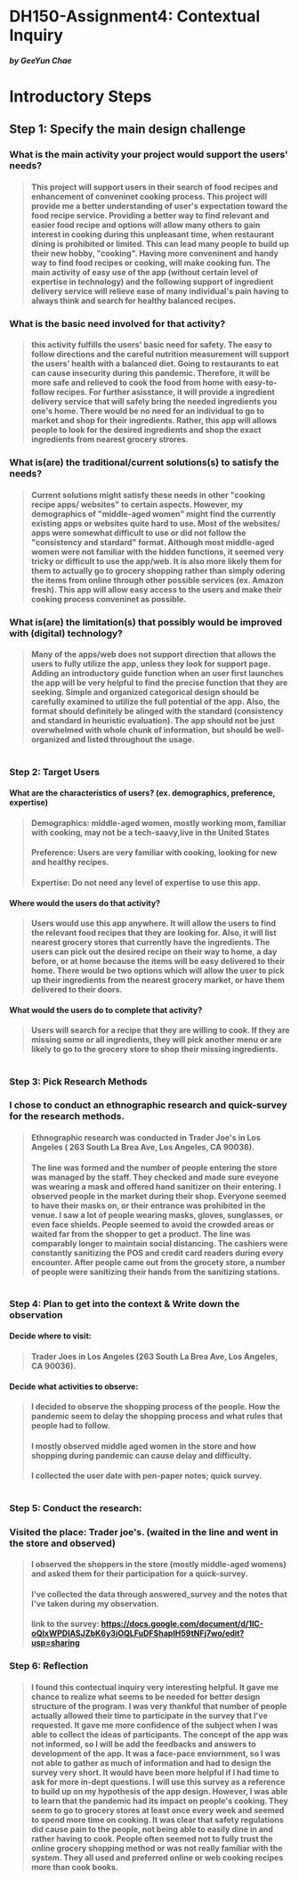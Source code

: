 # DH150-Assignment4: Contextual Inquiry
##### by GeeYun Chae 

# Introductory Steps
## Step 1: Specify the main design challenge
### What is the main activity your project would support the users' needs?
> #### This project will support users in their search of food recipes and enhancement of conveninet cooking process. This project will provide me a better understanding of user's expectation toward the food recipe service. Providing a better way to find relevant and easier food recipe and options will allow many others to gain interest in cooking during this unpleasant time, when restaurant dining is prohibited or limited. This can lead many people to build up their new hobby, "cooking". Having more conveninent and handy way to find food recipes or cooking, will make cooking fun. The main activity of easy use of the app (without certain level of expertise in technology) and the following support of ingredient delivery service will relieve ease of many individual's pain having to always think and search for healthy balanced recipes. 
### What is the basic need involved for that activity?
> #### this activity fulfills the users' basic need for safety. The easy to follow directions and the careful nutrition measurement will support the users' health with a balanced diet. Going to restaurants to eat can cause insecurity during this pandemic. Therefore, it will be more safe and relieved to cook the food from home with easy-to-follow recipes. For further asisstance, it will provide a ingredient delivery service that will safely bring the needed ingredients you one's home. There would be no need for an individual to go to market and shop for their ingredients. Rather, this app will allows people to look for the desired ingredients and shop the exact ingredients from nearest grocery strores. 
### What is(are) the traditional/current solutions(s) to satisfy the needs?
> #### Current solutions might satisfy these needs in other "cooking recipe apps/ websites" to certain aspects. However, my demographics of "middle-aged women" might find the currently existing apps or websites quite hard to use. Most of the websites/ apps were somewhat difficult to use or did not follow the "consistency and stardard" format. Although most middle-aged women were not familiar with the hidden functions, it seemed very tricky or difficult to use the app/web. It is also more likely them for them to actually go to grocery shopping rather than simply odering the items from online through other possible services (ex. Amazon fresh). This app will allow easy access to the users and make their cooking process conveninet as possible. 
### What is(are) the limitation(s) that possibly would be improved with (digital) technology?
> #### Many of the apps/web does not support direction that allows the users to fully utilize the app, unless they look for support page. Adding an introductory guide function when an user first launches the app will be very helpful to find the precise function that they are seeking. Simple and organized categorical design should be carefully examined to utilize the full potential of the app. Also, the format should definitely be alinged with the standard (consistency and standard in heuristic evaluation). The app should not be just overwhelmed with whole chunk of information, but should be well-organized and listed throughout the usage. 
#

### Step 2: Target Users
#### What are the characteristics of users? (ex. demographics, preference, expertise) 
> #### Demographics: middle-aged women, mostly working mom, familiar with cooking, may not be a tech-saavy,live in the United States
> #### Preference: Users are very familiar with cooking, looking for new and healthy recipes. 
> #### Expertise: Do not need any level of expertise to use this app.
#### Where would the users do that activity?
> #### Users would use this app anywhere. It will allow the users to find the relevant food recipes that they are looking for. Also, it will list nearest grocery stores that currently have the ingredients. The users can pick out the desired recipe on their way to home, a day before, or at home because the items will be easy delivered to their home. There would be two options which will allow the user to pick up their ingredients from the nearest grocery market, or have them delivered to their doors. 
#### What would the users do to complete that activity?
> #### Users will search for a recipe that they are willing to cook. If they are missing some or all ingredients, they will pick another menu or are likely to go to the grocery store to shop their missing ingredients. 
#

### Step 3: Pick Research Methods
### I chose to conduct an ethnographic research and quick-survey for the research methods.
> #### Ethnographic research was conducted in Trader Joe's in Los Angeles ( 263 South La Brea Ave, Los Angeles, CA 90036). 
> #### The line was formed and the number of people entering the store was managed by the staff. They checked and made sure eveyone was wearing a mask and offered hand sanitizer on their entering. I observed people in the market during their shop. Everyone seemed to have their masks on, or their entrance was prohibited in the venue. I saw a lot of people wearing masks, gloves, sunglasses, or even face shields. People seemed to avoid the crowded areas or waited far from the shopper to get a product. The line was comparably longer to maintain social distancing. The cashiers were constantly sanitizing the POS and credit card readers during every encounter. After people came out from the grocety store, a number of people were sanitizing their hands from the sanitizing stations. 
#

### Step 4: Plan to get into the context & Write down the observation
#### Decide where to visit:
> #### Trader Joes in Los Angeles (263 South La Brea Ave, Los Angeles, CA 90036).
#### Decide what activities to observe: 
> #### I decided to observe the shopping process of the people. How the pandemic seem to delay the shopping process and what rules that people had to follow. 
> #### I mostly observed middle aged women in the store and how shopping during pandemic can cause delay and difficulty.
> #### I collected the user date with pen-paper notes; quick survey.
# 

### Step 5: Conduct the research:
### Visited the place: Trader joe's. (waited in the line and went in the store and observed)
> #### I observed the shoppers in the store (mostly middle-aged womens) and asked them for their participation for a quick-survey.
> #### I've collected the data through answered_survey and the notes that I've taken during my observation.
> #### link to the survey: https://docs.google.com/document/d/1lC-oQlxWPDIASJZbK6y3iOQLFuDFShaplH59tNFj7wo/edit?usp=sharing

### Step 6: Reflection
> #### I found this contectual inquiry very interesting helpful. It gave me chance to realize what seems to be needed for better design structure of the program. I was very thankful that number of people actually allowed their time to participate in the survey that I've requested. It gave me more confidence of the subject when I was able to collect the ideas of participants. The concept of the app was not informed, so I will be add the feedbacks and answers to development of the app. It was a face-pace enviornment, so I was not able to gather as much of information and had to design the survey very short. It would have been more helpful if I had time to ask for more in-dept questions. I will use this survey as a reference to build up on my hypothesis of the app design. However, I was able to learn that the pandemic had its impact on people's cooking. They seem to go to grocery stores at least once every week and seemed to spend more time on cooking. It was clear that safety regulations did cause pain to the people, not being able to easily dine in and rather having to cook. People often seemed not to fully trust the online grocery shopping method or was not really familiar with the system. They all used and preferred online or web cooking recipes more than cook books. 
